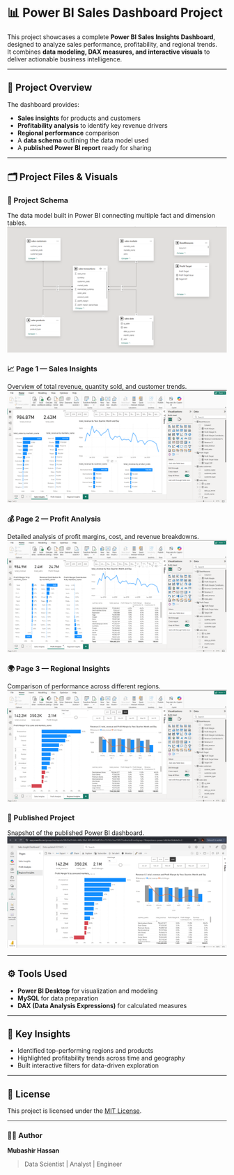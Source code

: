 # 📊 Power BI Sales Dashboard Project

This project showcases a complete **Power BI Sales Insights Dashboard**, designed to analyze sales performance, profitability, and regional trends.  
It combines **data modeling, DAX measures, and interactive visuals** to deliver actionable business intelligence.

---

## 🧱 Project Overview

The dashboard provides:
- **Sales insights** for products and customers  
- **Profitability analysis** to identify key revenue drivers  
- **Regional performance** comparison  
- A **data schema** outlining the data model used  
- A **published Power BI report** ready for sharing

---

## 🗂️ Project Files & Visuals

### 🧩 Project Schema
The data model built in Power BI connecting multiple fact and dimension tables.  
![Project Schema](https://github.com/Hassan-1-1/Power-BI-Sales-Dashboard-Project/blob/main/Screenshots/Project%20Schema.png)

### 📈 Page 1 — Sales Insights
Overview of total revenue, quantity sold, and customer trends.  
![Sales Insights](https://github.com/Hassan-1-1/Power-BI-Sales-Dashboard-Project/blob/main/Screenshots/Page_1%20Sales%20Insights.png)

### 💰 Page 2 — Profit Analysis
Detailed analysis of profit margins, cost, and revenue breakdowns.  
![Profit Analysis](https://github.com/Hassan-1-1/Power-BI-Sales-Dashboard-Project/blob/main/Screenshots/Page_2%20Profit%20Analysis.png)

### 🌍 Page 3 — Regional Insights
Comparison of performance across different regions.  
![Regional Insights](https://github.com/Hassan-1-1/Power-BI-Sales-Dashboard-Project/blob/main/Screenshots/Page_3%20Regional%20Insights.png)

### 🚀 Published Project
Snapshot of the published Power BI dashboard.  
![Published Project](https://github.com/Hassan-1-1/Power-BI-Sales-Dashboard-Project/blob/main/Screenshots/Published%20Project.png)

---

## ⚙️ Tools Used
- **Power BI Desktop** for visualization and modeling  
- **MySQL** for data preparation  
- **DAX (Data Analysis Expressions)** for calculated measures  

---

## 🧠 Key Insights
- Identified top-performing regions and products  
- Highlighted profitability trends across time and geography  
- Built interactive filters for data-driven exploration  

---

## 📜 License
This project is licensed under the [MIT License](LICENSE).

---

### 👨‍💻 Author
**Mubashir Hassan**
> Data Scientist | Analyst | Engineer
